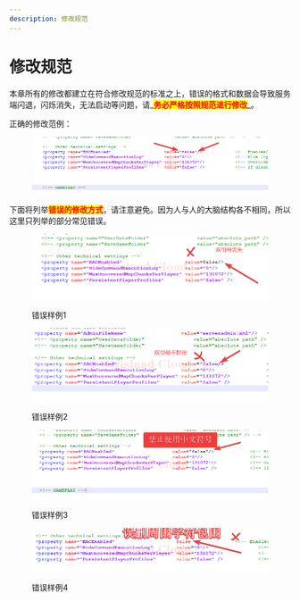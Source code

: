 ```yaml
---
description: 修改规范
---
```


# 修改规范

本章所有的修改都建立在符合修改规范的标准之上，错误的格式和数据会导致服务端闪退，闪烁消失，无法启动等问题，请_<mark style="color:red;">**务必严格按照规范进行修改**</mark>_。

正确的修改范例：

<figure><img src="../../../.gitbook/assets/notepad++_QE9nCCfvGt.png" alt=""><figcaption></figcaption></figure>

下面将列举<mark style="color:red;">**错误的修改方式**</mark>，请注意避免。因为人与人的大脑结构各不相同，所以这里只列举的部分常见错误。

<figure><img src="../../../.gitbook/assets/image (3) (1).png" alt=""><figcaption><p>错误样例1</p></figcaption></figure>

<figure><img src="../../../.gitbook/assets/image (2) (1) (1).png" alt=""><figcaption><p>错误样例2</p></figcaption></figure>

<figure><img src="../../../.gitbook/assets/notepad++_31TQcWTObF.png" alt=""><figcaption><p>错误样例3</p></figcaption></figure>

<figure><img src="../../../.gitbook/assets/notepad++_wchis3EEmy.png" alt=""><figcaption><p>错误样例4</p></figcaption></figure>
